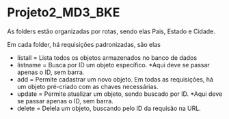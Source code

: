 # Projeto2_MD3_BKE

As folders estão organizadas por rotas, sendo elas Pais, Estado e Cidade.

Em cada folder, há requisições padronizadas, são elas
  - listall = Lista todos os objetos armazenados no banco de dados
  - listname = Busca por ID um objeto específico. *Aqui deve se passar apenas o ID, sem barra.
  - add = Permite cadastrar um novo objeto. Em todas as requisições, há um objeto pré-criado com as chaves necessárias.
  - update = Permite atualizar um objeto, sendo buscado por ID.  *Aqui deve se passar apenas o ID, sem barra.
  - delete = Delela um objeto, buscando pelo ID da requisão na URL.
  
